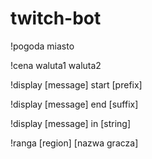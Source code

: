 # twitch-bot

!pogoda miasto

!cena waluta1 waluta2

!display [message] start [prefix]

!display [message] end [suffix]

!display [message] in [string]

!ranga [region] [nazwa gracza]
